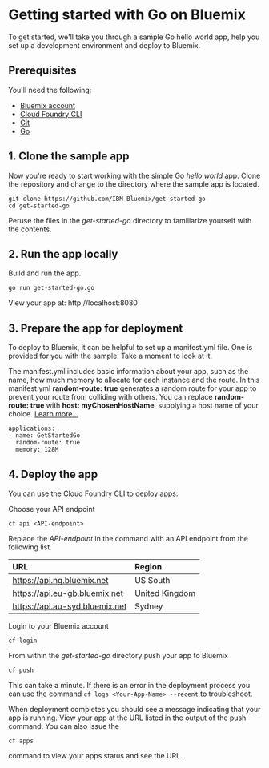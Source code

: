 # Getting started with Go on Bluemix
To get started, we'll take you through a sample Go hello world app, help you set up a development environment and deploy to Bluemix.

## Prerequisites

You'll need the following:
* [Bluemix account](https://console.ng.bluemix.net/registration/)
* [Cloud Foundry CLI](https://github.com/cloudfoundry/cli#downloads)
* [Git](https://git-scm.com/downloads)
* [Go](https://golang.org/dl/)

## 1. Clone the sample app

Now you're ready to start working with the simple Go *hello world* app. Clone the repository and change to the directory where the sample app is located.
  ```
git clone https://github.com/IBM-Bluemix/get-started-go
cd get-started-go
  ```

Peruse the files in the *get-started-go* directory to familiarize yourself with the contents.

## 2. Run the app locally

Build and run the app.
  ```
go run get-started-go.go
  ```

View your app at: http://localhost:8080

## 3. Prepare the app for deployment


To deploy to Bluemix, it can be helpful to set up a manifest.yml file. One is provided for you with the sample. Take a moment to look at it.

The manifest.yml includes basic information about your app, such as the name, how much memory to allocate for each instance and the route. In this manifest.yml **random-route: true** generates a random route for your app to prevent your route from colliding with others.  You can replace **random-route: true** with **host: myChosenHostName**, supplying a host name of your choice. [Learn more...](/docs/manageapps/depapps.html#appmanifest)
 ```
 applications:
 - name: GetStartedGo
   random-route: true
   memory: 128M
 ```

## 4. Deploy the app

You can use the Cloud Foundry CLI to deploy apps.

Choose your API endpoint
   ```
cf api <API-endpoint>
   ```

Replace the *API-endpoint* in the command with an API endpoint from the following list.

|URL                             |Region          |
|:-------------------------------|:---------------|
| https://api.ng.bluemix.net     | US South       |
| https://api.eu-gb.bluemix.net  | United Kingdom |
| https://api.au-syd.bluemix.net | Sydney         |

Login to your Bluemix account

  ```
cf login
  ```

From within the *get-started-go* directory push your app to Bluemix
  ```
cf push
  ```

This can take a minute. If there is an error in the deployment process you can use the command `cf logs <Your-App-Name> --recent` to troubleshoot.

When deployment completes you should see a message indicating that your app is running.  View your app at the URL listed in the output of the push command.  You can also issue the

 ```
cf apps
 ```
command to view your apps status and see the URL.
